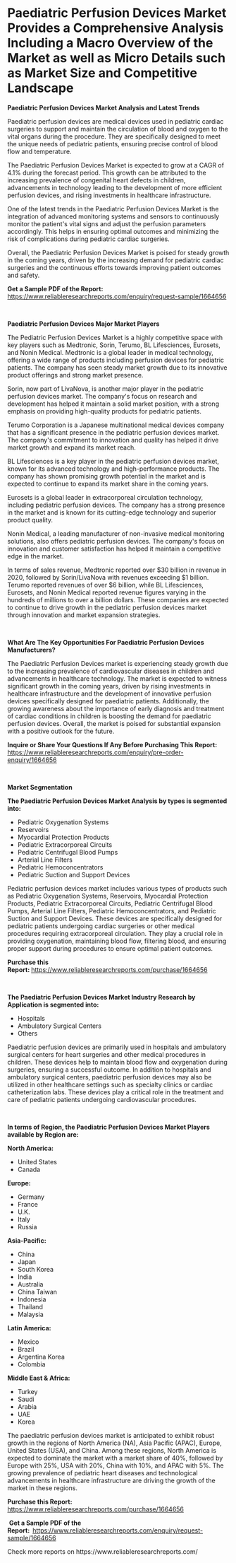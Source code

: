 <p><h1>Paediatric Perfusion Devices Market Provides a Comprehensive Analysis Including a Macro Overview of the Market as well as Micro Details such as Market Size and Competitive Landscape</h1></p><p><strong>Paediatric Perfusion Devices Market Analysis and Latest Trends</strong></p>
<p><p>Paediatric perfusion devices are medical devices used in pediatric cardiac surgeries to support and maintain the circulation of blood and oxygen to the vital organs during the procedure. They are specifically designed to meet the unique needs of pediatric patients, ensuring precise control of blood flow and temperature.</p><p>The Paediatric Perfusion Devices Market is expected to grow at a CAGR of 4.1% during the forecast period. This growth can be attributed to the increasing prevalence of congenital heart defects in children, advancements in technology leading to the development of more efficient perfusion devices, and rising investments in healthcare infrastructure.</p><p>One of the latest trends in the Paediatric Perfusion Devices Market is the integration of advanced monitoring systems and sensors to continuously monitor the patient's vital signs and adjust the perfusion parameters accordingly. This helps in ensuring optimal outcomes and minimizing the risk of complications during pediatric cardiac surgeries.</p><p>Overall, the Paediatric Perfusion Devices Market is poised for steady growth in the coming years, driven by the increasing demand for pediatric cardiac surgeries and the continuous efforts towards improving patient outcomes and safety.</p></p>
<p><strong>Get a Sample PDF of the Report:&nbsp;</strong> <a href="https://www.reliableresearchreports.com/enquiry/request-sample/1664656">https://www.reliableresearchreports.com/enquiry/request-sample/1664656</a></p>
<p>&nbsp;</p>
<p><strong>Paediatric Perfusion Devices Major Market Players</strong></p>
<p><p>The Pediatric Perfusion Devices Market is a highly competitive space with key players such as Medtronic, Sorin, Terumo, BL Lifesciences, Eurosets, and Nonin Medical. Medtronic is a global leader in medical technology, offering a wide range of products including perfusion devices for pediatric patients. The company has seen steady market growth due to its innovative product offerings and strong market presence.</p><p>Sorin, now part of LivaNova, is another major player in the pediatric perfusion devices market. The company's focus on research and development has helped it maintain a solid market position, with a strong emphasis on providing high-quality products for pediatric patients.</p><p>Terumo Corporation is a Japanese multinational medical devices company that has a significant presence in the pediatric perfusion devices market. The company's commitment to innovation and quality has helped it drive market growth and expand its market reach.</p><p>BL Lifesciences is a key player in the pediatric perfusion devices market, known for its advanced technology and high-performance products. The company has shown promising growth potential in the market and is expected to continue to expand its market share in the coming years.</p><p>Eurosets is a global leader in extracorporeal circulation technology, including pediatric perfusion devices. The company has a strong presence in the market and is known for its cutting-edge technology and superior product quality.</p><p>Nonin Medical, a leading manufacturer of non-invasive medical monitoring solutions, also offers pediatric perfusion devices. The company's focus on innovation and customer satisfaction has helped it maintain a competitive edge in the market.</p><p>In terms of sales revenue, Medtronic reported over $30 billion in revenue in 2020, followed by Sorin/LivaNova with revenues exceeding $1 billion. Terumo reported revenues of over $6 billion, while BL Lifesciences, Eurosets, and Nonin Medical reported revenue figures varying in the hundreds of millions to over a billion dollars. These companies are expected to continue to drive growth in the pediatric perfusion devices market through innovation and market expansion strategies.</p></p>
<p>&nbsp;</p>
<p><strong>What Are The Key Opportunities For Paediatric Perfusion Devices Manufacturers?</strong></p>
<p><p>The Paediatric Perfusion Devices market is experiencing steady growth due to the increasing prevalence of cardiovascular diseases in children and advancements in healthcare technology. The market is expected to witness significant growth in the coming years, driven by rising investments in healthcare infrastructure and the development of innovative perfusion devices specifically designed for paediatric patients. Additionally, the growing awareness about the importance of early diagnosis and treatment of cardiac conditions in children is boosting the demand for paediatric perfusion devices. Overall, the market is poised for substantial expansion with a positive outlook for the future.</p></p>
<p><strong>Inquire or Share Your Questions If Any Before Purchasing This Report:</strong> <a href="https://www.reliableresearchreports.com/enquiry/pre-order-enquiry/1664656">https://www.reliableresearchreports.com/enquiry/pre-order-enquiry/1664656</a></p>
<p>&nbsp;</p>
<p><strong>Market Segmentation</strong></p>
<p><strong>The Paediatric Perfusion Devices Market Analysis by types is segmented into:</strong></p>
<p><ul><li>Pediatric Oxygenation Systems</li><li>Reservoirs</li><li>Myocardial Protection Products</li><li>Pediatric Extracorporeal Circuits</li><li>Pediatric Centrifugal Blood Pumps</li><li>Arterial Line Filters</li><li>Pediatric Hemoconcentrators</li><li>Pediatric Suction and Support Devices</li></ul></p>
<p><p>Pediatric perfusion devices market includes various types of products such as Pediatric Oxygenation Systems, Reservoirs, Myocardial Protection Products, Pediatric Extracorporeal Circuits, Pediatric Centrifugal Blood Pumps, Arterial Line Filters, Pediatric Hemoconcentrators, and Pediatric Suction and Support Devices. These devices are specifically designed for pediatric patients undergoing cardiac surgeries or other medical procedures requiring extracorporeal circulation. They play a crucial role in providing oxygenation, maintaining blood flow, filtering blood, and ensuring proper support during procedures to ensure optimal patient outcomes.</p></p>
<p><strong>Purchase this Report:&nbsp;</strong><a href="https://www.reliableresearchreports.com/purchase/1664656">https://www.reliableresearchreports.com/purchase/1664656</a></p>
<p>&nbsp;</p>
<p><strong>The Paediatric Perfusion Devices Market Industry Research by Application is segmented into:</strong></p>
<p><ul><li>Hospitals</li><li>Ambulatory Surgical Centers</li><li>Others</li></ul></p>
<p><p>Paediatric perfusion devices are primarily used in hospitals and ambulatory surgical centers for heart surgeries and other medical procedures in children. These devices help to maintain blood flow and oxygenation during surgeries, ensuring a successful outcome. In addition to hospitals and ambulatory surgical centers, paediatric perfusion devices may also be utilized in other healthcare settings such as specialty clinics or cardiac catheterization labs. These devices play a critical role in the treatment and care of pediatric patients undergoing cardiovascular procedures.</p></p>
<p>&nbsp;</p>
<p><strong>In terms of Region, the Paediatric Perfusion Devices Market Players available by Region are:</strong></p>
<p>
    <p> <strong> North America: </strong>
        <ul>
            <li>United States</li>
            <li>Canada</li>
        </ul>
        </p> 
    <p> <strong> Europe: </strong>
        <ul>
            <li>Germany</li>
            <li>France</li>
            <li>U.K.</li>
            <li>Italy</li>
            <li>Russia</li>
        </ul>
        </p> 
    <p> <strong> Asia-Pacific: </strong>
        <ul>
            <li>China</li>
            <li>Japan</li>
            <li>South Korea</li>
            <li>India</li>
            <li>Australia</li>
            <li>China Taiwan</li>
            <li>Indonesia</li>
            <li>Thailand</li>
            <li>Malaysia</li>
        </ul>
        </p> 
    <p> <strong> Latin America: </strong>
        <ul>
            <li>Mexico</li>
            <li>Brazil</li>
            <li>Argentina Korea</li>
            <li>Colombia</li>
        </ul>
        </p> 
    <p> <strong> Middle East & Africa: </strong>
        <ul>
            <li>Turkey</li>
            <li>Saudi</li>
            <li>Arabia</li>
            <li>UAE</li>
            <li>Korea</li>
        </ul>
    </p>
    </p>
<p><p>The paediatric perfusion devices market is anticipated to exhibit robust growth in the regions of North America (NA), Asia Pacific (APAC), Europe, United States (USA), and China. Among these regions, North America is expected to dominate the market with a market share of 40%, followed by Europe with 25%, USA with 20%, China with 10%, and APAC with 5%. The growing prevalence of pediatric heart diseases and technological advancements in healthcare infrastructure are driving the growth of the market in these regions.</p></p>
<p><strong>Purchase this Report: </strong><a href="https://www.reliableresearchreports.com/purchase/1664656">https://www.reliableresearchreports.com/purchase/1664656</a></p>
<p>&nbsp;<strong>Get a Sample PDF of the Report:&nbsp;&nbsp;</strong><a href="https://www.reliableresearchreports.com/enquiry/request-sample/1664656">https://www.reliableresearchreports.com/enquiry/request-sample/1664656</a></p>
<p><strong></strong></p>
<p>Check more reports on https://www.reliableresearchreports.com/</p>